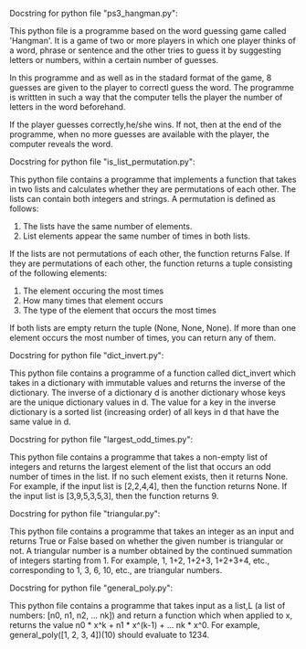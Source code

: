 Docstring for python file "ps3_hangman.py":

This python file is a programme based on the word guessing game called 'Hangman'.
It is a game of two or more players in which one player thinks of a word, phrase 
or sentence and the other tries to guess it by suggesting letters or numbers, 
within a certain number of guesses.

In this programme and as well as in the stadard format of the game, 8 guesses are
given to the player to correctl guess the word. The programme is writtten in 
such a way that the computer tells the player the number of letters in the word
beforehand.

If the player guesses correctly,he/she wins. If not, then at the end of the programme,
when no more guesses are available with the player, the computer reveals the word.



Docstring for python file "is_list_permutation.py":

This python file contains a programme that implements a function that takes in two lists
and calculates whether they are permutations of each other. The lists can contain both 
integers and strings. A permutation is defined as follows:

  1. The lists have the same number of elements.
  2. List elements appear the same number of times in both lists.
  
If the lists are not permutations of each other, the function returns False. 
If they are permutations of each other, the function returns a tuple consisting of the 
following elements:

  1. The element occuring the most times
  2. How many times that element occurs
  3. The type of the element that occurs the most times
  
If both lists are empty return the tuple (None, None, None). If more than one element occurs
the most number of times, you can return any of them.



Docstring for python file "dict_invert.py":

This python file contains a programme of a function called dict_invert which takes in a 
dictionary with immutable values and returns the inverse of the dictionary. The inverse of 
a dictionary d is another dictionary whose keys are the unique dictionary values in d. The 
value for a key in the inverse dictionary is a sorted list (increasing order) of all keys 
in d that have the same value in d.



Docstring for python file "largest_odd_times.py":

This python file contains a programme that takes a non-empty list of integers and returns the 
largest element of the list that occurs an odd number of times in the list. If no such element 
exists, then it returns None.
For example, if the input list is [2,2,4,4], then the function returns None. If the input list
is [3,9,5,3,5,3], then the function returns 9.



Docstring for python file "triangular.py":

This python file contains a programme that takes an integer as an input and returns True
or False based on whether the given number is triangular or not.
A triangular number is a number obtained by the continued summation of integers starting 
from 1. For example, 1, 1+2, 1+2+3, 1+2+3+4, etc., corresponding to 1, 3, 6, 10, etc., 
are triangular numbers.



Docstring for python file "general_poly.py":

This python file contains a programme that takes input as a list,L (a list of numbers: 
[n0, n1, n2, ... nk]) and return a function which when applied to x, returns the value
n0 * x^k + n1 * x^(k-1) + ... nk * x^0.
For example, general_poly([1, 2, 3, 4])(10) should evaluate to 1234.

